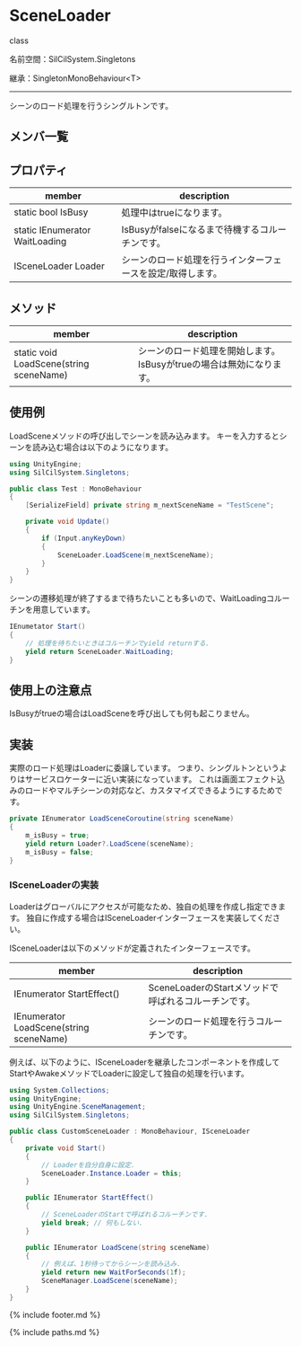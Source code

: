 # SceneLoader

class

名前空間：SilCilSystem.Singletons

継承：SingletonMonoBehaviour\<T>

---

シーンのロード処理を行うシングルトンです。

## メンバ一覧

## プロパティ

|member|description|
|-|-|
|static bool IsBusy|処理中はtrueになります。|
|static IEnumerator WaitLoading|IsBusyがfalseになるまで待機するコルーチンです。|
|ISceneLoader Loader|シーンのロード処理を行うインターフェースを設定/取得します。|

## メソッド

|member|description|
|-|-|
|static void LoadScene(string sceneName)|シーンのロード処理を開始します。IsBusyがtrueの場合は無効になります。|

## 使用例

LoadSceneメソッドの呼び出しでシーンを読み込みます。
キーを入力するとシーンを読み込む場合は以下のようになります。

```cs
using UnityEngine;
using SilCilSystem.Singletons;

public class Test : MonoBehaviour
{
    [SerializeField] private string m_nextSceneName = "TestScene";

    private void Update()
    {
        if (Input.anyKeyDown)
        {
            SceneLoader.LoadScene(m_nextSceneName);
        }
    }
}
```

シーンの遷移処理が終了するまで待ちたいことも多いので、WaitLoadingコルーチンを用意しています。

```cs
IEnumetator Start()
{
    // 処理を待ちたいときはコルーチンでyield returnする.
    yield return SceneLoader.WaitLoading;
}
```

## 使用上の注意点

IsBusyがtrueの場合はLoadSceneを呼び出しても何も起こりません。

## 実装

実際のロード処理はLoaderに委譲しています。
つまり、シングルトンというよりはサービスロケーターに近い実装になっています。
これは画面エフェクト込みのロードやマルチシーンの対応など、カスタマイズできるようにするためです。

```cs
private IEnumerator LoadSceneCoroutine(string sceneName)
{
    m_isBusy = true;
    yield return Loader?.LoadScene(sceneName);
    m_isBusy = false;
}
```

### ISceneLoaderの実装

Loaderはグローバルにアクセスが可能なため、独自の処理を作成し指定できます。
独自に作成する場合はISceneLoaderインターフェースを実装してください。

ISceneLoaderは以下のメソッドが定義されたインターフェースです。

|member|description|
|-|-|
|IEnumerator StartEffect()|SceneLoaderのStartメソッドで呼ばれるコルーチンです。|
|IEnumerator LoadScene(string sceneName)|シーンのロード処理を行うコルーチンです。|

例えば、以下のように、ISceneLoaderを継承したコンポーネントを作成してStartやAwakeメソッドでLoaderに設定して独自の処理を行います。

```cs
using System.Collections;
using UnityEngine;
using UnityEngine.SceneManagement;
using SilCilSystem.Singletons;

public class CustomSceneLoader : MonoBehaviour, ISceneLoader
{
    private void Start()
    {
        // Loaderを自分自身に設定.
        SceneLoader.Instance.Loader = this;
    }

    public IEnumerator StartEffect()
    {
        // SceneLoaderのStartで呼ばれるコルーチンです.
        yield break; // 何もしない.
    }

    public IEnumerator LoadScene(string sceneName)
    {
        // 例えば、1秒待ってからシーンを読み込み.
        yield return new WaitForSeconds(1f);
        SceneManager.LoadScene(sceneName);
    }
}
```

<!--- footer --->

{% include footer.md %}

<!--- 参照 --->

{% include paths.md %}
